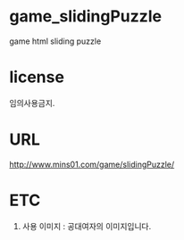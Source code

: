 # game_slidingPuzzle
game html sliding puzzle

# license
임의사용금지.

# URL
http://www.mins01.com/game/slidingPuzzle/

# ETC
1. 사용 이미지 : 공대여자의 이미지입니다.